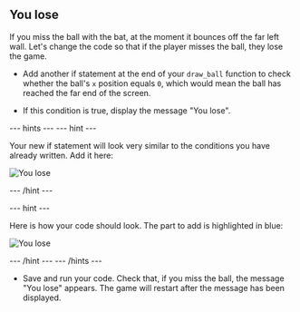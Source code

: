 ## You lose

If you miss the ball with the bat, at the moment it bounces off the far left wall. Let's change the code so that if the player misses the ball, they lose the game.

+ Add another if statement at the end of your `draw_ball` function to check whether the ball's `x` position equals `0`, which would mean the ball has reached the far end of the screen.

+ If this condition is true, display the message "You lose".

--- hints ---
--- hint ---

Your new if statement will look very similar to the conditions you have already written. Add it here:

![You lose](images/lose-hint-add-code.png)

--- /hint ---

--- hint ---

Here is how your code should look. The part to add is highlighted in blue:

![You lose](images/you-lose-hint-solution.png)

--- /hint ---
--- /hints ---

+ Save and run your code. Check that, if you miss the ball, the message "You lose" appears. The game will restart after the message has been displayed.
